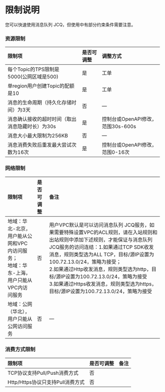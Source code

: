 # 限制说明

您可以快速使用消息队列 JCQ，但使用中有部分约束条件需要注意。

### 资源限制  
| 限制项	| 是否可调整	| 调整方式 |
| :- | :- | :- |
|每个Topic的TPS限制是5000(公网区域是500)|是|工单|
|单region用户创建Topic的配额是10|是|工单|
|消息的生命周期（持久化存储时间）为3天|否|—|
|消息确认接收的超时时间（取出消息隐藏时长）为30s|是	|控制台或OpenAPI修改，范围30s-600s|
|消息大小最大限制为256KB|否	|—|
|消息消费失败后重发最大尝试次数为16次|是|控制台或OpenAPI修改，范围0-16次|


### 网络限制  
| 限制项	| 是否可调整	| 备注 |
| :- | :- | :- |
|地域：华北-北京，用户能从公网和VPC内访问服务；<br/> 地域：华东-上海，用户只能从VPC内访问服务|否|用户VPC默认是可以访问消息队列 JCQ服务，如果需要特殊设置VPC的ACL规则，请在入站规则和出站规则中添加下述规则，才能保证与消息队列 JCQ服务的访问连结：1.如果通过TCP SDK收发消息，规则类型选为ALL TCP，目标/源IP设置为100.72.13.0/24，策略为接受；<br/> 2.如果通过Http收发消息，规则类型选为http，目标/源IP设置为100.72.13.0/24，策略为接受<br/> 3.如果通过Https收发消息，规则类型选为https，目标/源IP设置为100.72.13.0/24，策略为接受|
|地域：公网（华北），用户只能从公网访问服务|否|—|

### 消费方式限制
| 限制项	| 是否可调整	| 备注 |
| :- | :- | :- |
| TCP协议支持Pull/Push消费方式	|否	|  |
| Http/Https协议只支持Pull消费方式 | 否| |
